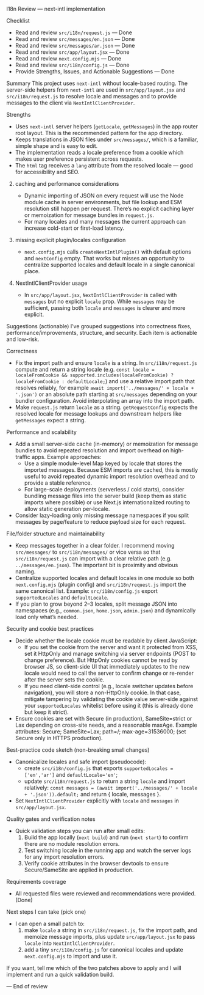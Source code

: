 I18n Review — next-intl implementation

Checklist
- Read and review `src/i18n/request.js`  — Done
- Read and review `src/messages/en.json`  — Done
- Read and review `src/messages/ar.json`  — Done
- Read and review `src/app/layout.jsx`  — Done
- Read and review `next.config.mjs`  — Done
- Read and review `src/i18n/config.js`  — Done
- Provide Strengths, Issues, and Actionable Suggestions — Done

Summary
This project uses `next-intl` without locale-based routing. The server-side helpers from `next-intl` are used in `src/app/layout.jsx` and `src/i18n/request.js` to resolve locale and messages and to provide messages to the client via `NextIntlClientProvider`.

Strengths
- Uses `next-intl` server helpers (`getLocale`, `getMessages`) in the app router root layout. This is the recommended pattern for the app directory.
- Keeps translations in JSON files under `src/messages/`, which is a familiar, simple shape and is easy to edit.
- The implementation reads a locale preference from a cookie which makes user preference persistent across requests.
- The `html` tag receives a `lang` attribute from the resolved locale — good for accessibility and SEO.


   
2) caching and performance considerations
   - Dynamic importing of JSON on every request will use the Node module cache in server environments, but file lookup and ESM resolution still happen per request. There’s no explicit caching layer or memoization for message bundles in `request.js`.
   - For many locales and many messages the current approach can increase cold-start or first-load latency.

3) missing explicit plugin/locales configuration
   - `next.config.mjs` calls `createNextIntlPlugin()` with default options and `nextConfig` empty. That works but misses an opportunity to centralize supported locales and default locale in a single canonical place.

4) NextIntlClientProvider usage
   - In `src/app/layout.jsx`, `NextIntlClientProvider` is called with `messages` but no explicit `locale` prop. While `messages` may be sufficient, passing both `locale` and `messages` is clearer and more explicit.

Suggestions (actionable)
I’ve grouped suggestions into correctness fixes, performance/improvements, structure, and security. Each item is actionable and low-risk.

Correctness
- Fix the import path and ensure `locale` is a string. In `src/i18n/request.js` compute and return a string locale (e.g. `const locale = localeFromCookie && supported.includes(localeFromCookie) ? localeFromCookie : defaultLocale;`) and use a relative import path that resolves reliably, for example `await import('../messages/' + locale + '.json')` or an absolute path starting at `src/messages` depending on your bundler configuration. Avoid interpolating an array into the import path.
- Make `request.js` return `locale` as a string. `getRequestConfig` expects the resolved locale for message lookups and downstream helpers like `getMessages` expect a string.

Performance and scalability
- Add a small server-side cache (in-memory) or memoization for message bundles to avoid repeated resolution and import overhead on high-traffic apps. Example approaches:
  - Use a simple module-level Map keyed by locale that stores the imported messages. Because ESM imports are cached, this is mostly useful to avoid repeated dynamic import resolution overhead and to provide a stable reference.
  - For large-scale deployments (serverless / cold starts), consider bundling message files into the server build (keep them as static imports where possible) or use Next.js internationalized routing to allow static generation per-locale.
- Consider lazy-loading only missing message namespaces if you split messages by page/feature to reduce payload size for each request.

File/folder structure and maintainability
- Keep messages together in a clear folder. I recommend moving `src/messages/` to `src/i18n/messages/` or vice versa so that `src/i18n/request.js` can import with a clear relative path (e.g. `../messages/en.json`). The important bit is proximity and obvious naming.
- Centralize supported locales and default locales in one module so both `next.config.mjs` (plugin config) and `src/i18n/request.js` import the same canonical list. Example: `src/i18n/config.js` export `supportedLocales` and `defaultLocale`.
- If you plan to grow beyond 2–3 locales, split message JSON into namespaces (e.g., `common.json`, `home.json`, `admin.json`) and dynamically load only what’s needed.

Security and cookie best practices
- Decide whether the locale cookie must be readable by client JavaScript:
  - If you set the cookie from the server and want it protected from XSS, set it HttpOnly and manage switching via server endpoints (POST to change preference). But HttpOnly cookies cannot be read by browser JS, so client-side UI that immediately updates to the new locale would need to call the server to confirm change or re-render after the server sets the cookie.
  - If you need client-side control (e.g., locale switcher updates before navigation), you will store a non-HttpOnly cookie. In that case, mitigate tampering by validating the cookie value server-side against your `supportedLocales` whitelist before using it (this is already done but keep it strict).
- Ensure cookies are set with Secure (in production), SameSite=strict or Lax depending on cross-site needs, and a reasonable maxAge. Example attributes: Secure; SameSite=Lax; path=/; max-age=31536000; (set Secure only in HTTPS production).

Best-practice code sketch (non-breaking small changes)
- Canonicalize locales and safe import (pseudocode):
  - create `src/i18n/config.js` that exports `supportedLocales = ['en','ar']` and `defaultLocale='en'`;
  - update `src/i18n/request.js` to return a string `locale` and import relatively: `const messages = (await import('../messages/' + locale + '.json')).default;` and return { locale, messages }.
- Set `NextIntlClientProvider` explicitly with `locale` and `messages` in `src/app/layout.jsx`.

Quality gates and verification notes
- Quick validation steps you can run after small edits:
  1) Build the app locally (`next build`) and run (`next start`) to confirm there are no module resolution errors.
  2) Test switching locale in the running app and watch the server logs for any import resolution errors.
  3) Verify cookie attributes in the browser devtools to ensure Secure/SameSite are applied in production.

Requirements coverage
- All requested files were reviewed and recommendations were provided. (Done)

Next steps I can take (pick one)
- I can open a small patch to:
  1) make `locale` a string in `src/i18n/request.js`, fix the import path, and memoize message imports, plus update `src/app/layout.jsx` to pass `locale` into `NextIntlClientProvider`.
  2) add a tiny `src/i18n/config.js` for canonical locales and update `next.config.mjs` to import and use it.

If you want, tell me which of the two patches above to apply and I will implement and run a quick validation build.

— End of review
